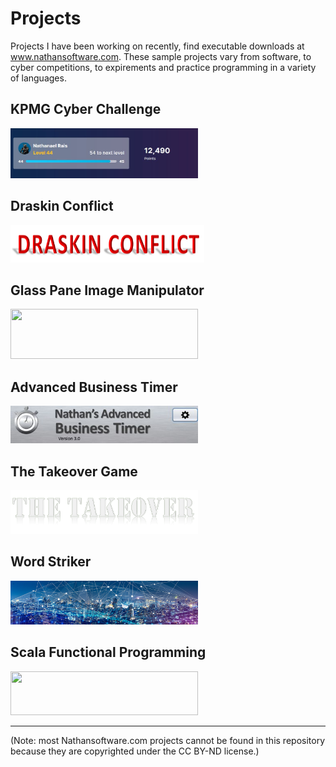 # Projects
Projects I have been working on recently, find executable downloads at <a href="https://www.nathansoftware.com">www.nathansoftware.com</a>. These sample projects vary from software, to cyber competitions, to expirements and practice programming in a variety of languages.

## KPMG Cyber Challenge
<img src="https://github.com/NRais/Projects/blob/master/KPMG%20Cyber%20Challenge/Images/Clipboard01.jpg" width="300" height="80">

## Draskin Conflict
<img src="https://github.com/NRais/Projects/blob/master/Draskin%20Conflict/app/src/main/res/drawable-mdpi/bannerlabel.png" width="310" height="60">

## Glass Pane Image Manipulator
<img src="https://nathansoftware.com/wordpress/wp-content/uploads/2020/01/nathansoftware.png" width="300" height="80">

## Advanced Business Timer
<img src="https://github.com/NRais/Projects/blob/master/Advanced%20Business%20Timer/header.jpg" width="300" height="60">

## The Takeover Game
<img src="https://github.com/NRais/Projects/blob/master/The%20Takeover%20Game/Takeover/src/resources/menu/mainLabel.png" width="300" height="70">

## Word Striker
<img src="https://github.com/NRais/Projects/blob/master/WordStriker/logo.jpg" width="300" height="70">

## Scala Functional Programming
<img src="https://upload.wikimedia.org/wikipedia/commons/8/85/Scala_logo.png" width="300" height="70">

------

(Note: most Nathansoftware.com projects cannot be found in this repository because they are copyrighted under the CC BY-ND license.)
